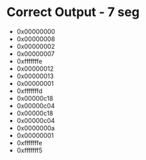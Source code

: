 # Correct Output - 7 seg
- 0x00000000
- 0x00000008
- 0x00000002
- 0x00000007
- 0xfffffffe
- 0x00000012
- 0x00000013
- 0x00000001
- 0xfffffffd
- 0x00000c18
- 0x00000c04
- 0x00000c18
- 0x00000c04
- 0x0000000a
- 0x00000001
- 0xfffffffe
- 0xfffffff5

